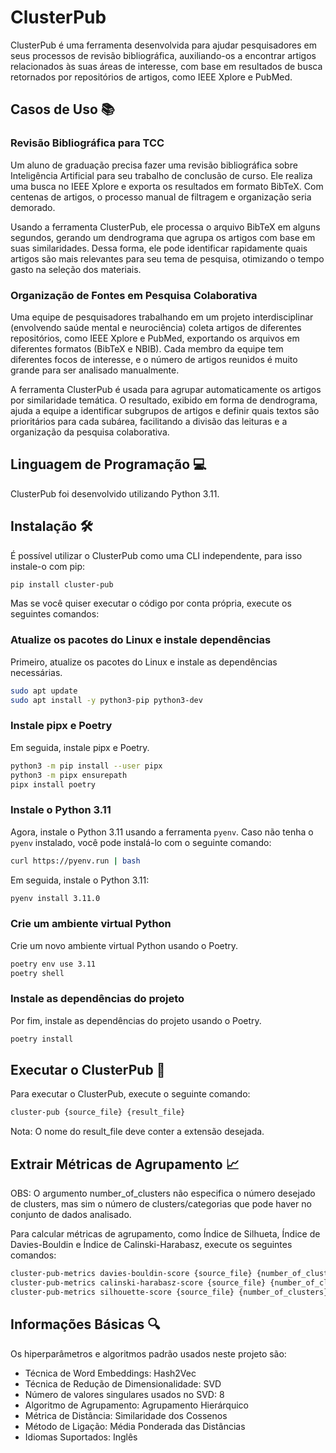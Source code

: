 # ClusterPub

ClusterPub é uma ferramenta desenvolvida para ajudar pesquisadores em seus processos de revisão bibliográfica, auxiliando-os a encontrar artigos relacionados às suas áreas de interesse, com base em resultados de busca retornados por repositórios de artigos, como IEEE Xplore e PubMed.

## Casos de Uso 📚

### Revisão Bibliográfica para TCC
Um aluno de graduação precisa fazer uma revisão bibliográfica sobre Inteligência Artificial para seu trabalho de conclusão de curso. Ele realiza uma busca no IEEE Xplore e exporta os resultados em formato BibTeX. Com centenas de artigos, o processo manual de filtragem e organização seria demorado.

Usando a ferramenta ClusterPub, ele processa o arquivo BibTeX em alguns segundos, gerando um dendrograma que agrupa os artigos com base em suas similaridades. Dessa forma, ele pode identificar rapidamente quais artigos são mais relevantes para seu tema de pesquisa, otimizando o tempo gasto na seleção dos materiais.

### Organização de Fontes em Pesquisa Colaborativa
Uma equipe de pesquisadores trabalhando em um projeto interdisciplinar (envolvendo saúde mental e neurociência) coleta artigos de diferentes repositórios, como IEEE Xplore e PubMed, exportando os arquivos em diferentes formatos (BibTeX e NBIB). Cada membro da equipe tem diferentes focos de interesse, e o número de artigos reunidos é muito grande para ser analisado manualmente.

A ferramenta ClusterPub é usada para agrupar automaticamente os artigos por similaridade temática. O resultado, exibido em forma de dendrograma, ajuda a equipe a identificar subgrupos de artigos e definir quais textos são prioritários para cada subárea, facilitando a divisão das leituras e a organização da pesquisa colaborativa.

## Linguagem de Programação 💻

ClusterPub foi desenvolvido utilizando Python 3.11.

## Instalação 🛠

É possível utilizar o ClusterPub como uma CLI independente, para isso instale-o com pip:

```bash
pip install cluster-pub
```

Mas se você quiser executar o código por conta própria, execute os seguintes comandos:

### Atualize os pacotes do Linux e instale dependências

Primeiro, atualize os pacotes do Linux e instale as dependências necessárias.

```bash
sudo apt update
sudo apt install -y python3-pip python3-dev
```

### Instale pipx e Poetry

Em seguida, instale pipx e Poetry.

```bash
python3 -m pip install --user pipx
python3 -m pipx ensurepath
pipx install poetry
```

### Instale o Python 3.11

Agora, instale o Python 3.11 usando a ferramenta `pyenv`. Caso não tenha o `pyenv` instalado, você pode instalá-lo com o seguinte comando:

```bash
curl https://pyenv.run | bash
```

Em seguida, instale o Python 3.11:

```bash
pyenv install 3.11.0
```

### Crie um ambiente virtual Python

Crie um novo ambiente virtual Python usando o Poetry.

```bash
poetry env use 3.11
poetry shell
```

### Instale as dependências do projeto

Por fim, instale as dependências do projeto usando o Poetry.

```bash
poetry install
```


## Executar o ClusterPub 🚀

Para executar o ClusterPub, execute o seguinte comando:

```bash
cluster-pub {source_file} {result_file}
```

Nota: O nome do result_file deve conter a extensão desejada.

## Extrair Métricas de Agrupamento 📈

OBS: O argumento number_of_clusters não especifica o número desejado de clusters, mas sim o número de clusters/categorias que pode haver no conjunto de dados analisado.

Para calcular métricas de agrupamento, como Índice de Silhueta, Índice de Davies-Bouldin e Índice de Calinski-Harabasz, execute os seguintes comandos:

```bash
cluster-pub-metrics davies-bouldin-score {source_file} {number_of_clusters}
cluster-pub-metrics calinski-harabasz-score {source_file} {number_of_clusters}
cluster-pub-metrics silhouette-score {source_file} {number_of_clusters} --distance-metric={distance_metric}
```

## Informações Básicas 🔍

Os hiperparâmetros e algoritmos padrão usados neste projeto são:

- Técnica de Word Embeddings: Hash2Vec
- Técnica de Redução de Dimensionalidade: SVD
- Número de valores singulares usados no SVD: 8
- Algoritmo de Agrupamento: Agrupamento Hierárquico
- Métrica de Distância: Similaridade dos Cossenos
- Método de Ligação: Média Ponderada das Distâncias
- Idiomas Suportados: Inglês
